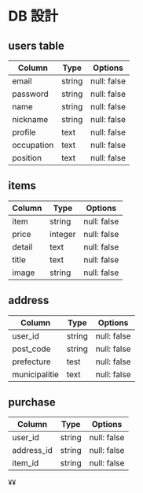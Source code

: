 # DB 設計

## users table

| Column             | Type                | Options                 |
|--------------------|---------------------|-------------------------|
| email              | string              | null: false             |
| password           | string              | null: false             |
| name               | string              | null: false             |
| nickname           | string              |null: false
| profile            | text                | null: false             |
| occupation         | text                | null: false             |
| position           | text                | null: false             |

## items

| Column             | Type                | Options                 |
|--------------------|---------------------|-------------------------|
| item               | string              | null: false             |
| price              | integer             | null: false             |
| detail             | text                | null: false             |
| title              | text                | null: false             |
| image              | string               | null: false             |

## address

| Column             | Type                | Options                 |
|--------------------|---------------------|-------------------------|
| user_id            | string              | null: false             |
| post_code          | string              | null: false             |
| prefecture         | test              | null: false             |
| municipalitie      | text                | null: false             |

## purchase

| Column             | Type                | Options                 |
|--------------------|---------------------|-------------------------|
| user_id            | string              | null: false             |
| address_id         | string              | null: false             |
| item_id            | string              | null: false             |
¥¥



